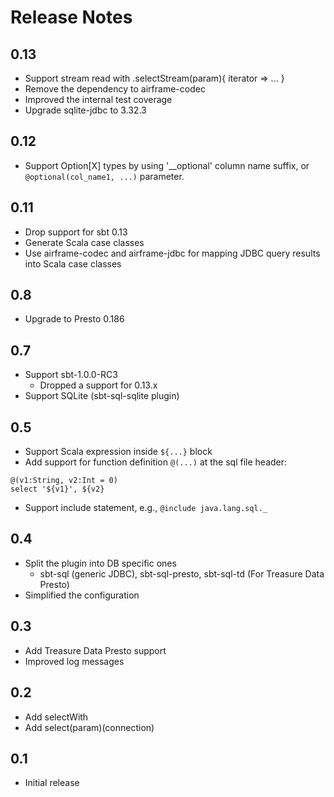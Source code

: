 Release Notes 
===

## 0.13
 - Support stream read with .selectStream(param){ iterator => ... }
 - Remove the dependency to airframe-codec
 - Improved the internal test coverage
 - Upgrade sqlite-jdbc to 3.32.3

## 0.12
 - Support Option[X] types by using '__optional' column name suffix, or `@optional(col_name1, ...)` parameter. 

## 0.11
 - Drop support for sbt 0.13
 - Generate Scala case classes
 - Use airframe-codec and airframe-jdbc for mapping JDBC query results into Scala case classes

## 0.8
 - Upgrade to Presto 0.186

## 0.7
 - Support sbt-1.0.0-RC3
   - Dropped a support for 0.13.x
 - Support SQLite (sbt-sql-sqlite plugin)

## 0.5
 - Support Scala expression inside `${...}` block
 - Add support for function definition `@(...)` at the sql file header:
 ```
@(v1:String, v2:Int = 0)
select '${v1}', ${v2}
```
 - Support include statement, e.g., `@include java.lang.sql._`

## 0.4
 - Split the plugin into DB specific ones
    - sbt-sql (generic JDBC), sbt-sql-presto, sbt-sql-td (For Treasure Data Presto)
 - Simplified the configuration    

## 0.3
 - Add Treasure Data Presto support
 - Improved log messages

## 0.2
 - Add selectWith
 - Add select(param)(connection)

## 0.1
 - Initial release
